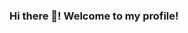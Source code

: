 ### Hi there 👋! Welcome to my profile!

<!--
**nic1611/nic1611** is a ✨ _special_ ✨ repository because its `README.md` (this file) appears on your GitHub profile.

Here something about me:

- 🔭 I’m currently working at [BNE](https://www.bne.com.br/)
- 🌱 I’m currently learning .Net, NodeJS, Angular and sometimes, Java
- 👯 I’m looking to collaborate on ...
- 🤔 I’m looking for help with ...
- 💬 Ask me about ...
- 📫 How to reach me: ...
- 😄 Pronouns: ...
- ⚡ Fun fact: ...

#### Follow me on my social networks:
[![Github Badge](https://img.shields.io/badge/-Github-000?style=flat-square&logo=Github&logoColor=white&link=https://github.com/nic1611)](https://github.com/nic1611)
[![Linkedin Badge](https://img.shields.io/badge/-LinkedIn-blue?style=flat-square&logo=Linkedin&logoColor=white&link=https://www.linkedin.com/in/nicolas-soffi-565028198/)](https://www.linkedin.com/in/nicolas-soffi-565028198/)
